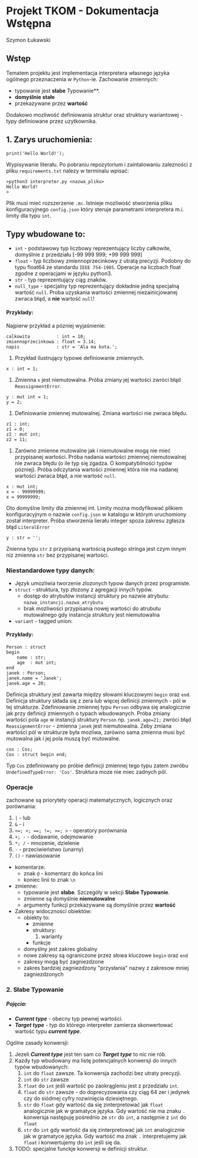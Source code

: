 # Projekt TKOM - Dokumentacja Wstępna
Szymon Łukawski

## Wstęp
Tematem projektu jest implementacja interpretera własnego języka ogólnego przeznaczenia w `Python`-ie. 
Zachowanie zmiennych:
+ typowanie jest **słabe** Typowanie**.
+ **domyślnie stałe**
+ przekazywane przez **wartość** 

Dodakowo mozliwość definiowania struktur oraz struktury wariantowej - typy definiowane przez uzytkownika.
## 1. Zarys uruchomienia:
```
print('Hello World!');
```
Wypisywanie literału.
Po pobraniu repozytorium i zaintalowaniu zalezności z pliku `requirements.txt` nalezy w terminalu wpisać:
```
>python3 interpreter.py <nazwa_pliku>
Hello World!
>
```
Plik musi mieć rozszerzenie `.mc`. 
Istnieje mozliwość stworzenia pliku konfiguracyjnego `config.json` który steruje parametrami interpretera m.i. limity dla typu `int`.
## Typy wbudowane to:
   + `int` - podstawowy typ liczbowy reprezentujący liczby całkowite, domyślnie z przedziału [-99 999 999; +99 999 999]
   + `float` - typ liczbowy zmiennoprzecinkowy z utratą precyzji. Podobny do typu float64 ze standardu `IEEE 754-1985`. Operacje na liczbach float zgodne z operacjami w języku python3.
   + `str` - typ reprezentujący ciąg znaków.
   + `null_type` - specjalny typ reprezentujący dokładnie jedną specjalną wartość `null`. Proba uzyskania wartości zmiennej niezainicjowanej zwraca błąd, a **nie** wartość `null`!
  
#### Przykłady:
Najpierw przykład a pózniej wyjaśnienie:
  ```
  calkowita          : int = 10;
  zmiennoprzecinkowa : float = 3.14;
  napis              : str = 'Ala ma kota.';
  ```
1. Przykład ilustrujący typowe definiowanie zmiennych.
```
x : int = 1;
```
1. Zmienna `x` jest niemutowalna. Próba zmiany jej wartości zwróci błąd `ReassignmentError`.
```
y : mut int = 1;
y = 2;
```
1. Definiowanie zmiennej mutowalnej. Zmiana wartości nie zwraca błędu.
```
z1 : int;
z1 = 0;
z2 : mut int;
z2 = 11; 
```
1. Zarówno zmienne mutowalne jak i niemutowalne mogą nie mieć przypisanej wartości. Próba nadania wartości zmiennej niemutowalnej nie zwraca błędu (o ile typ się zgadza. O kompatybilności typów pózniej).
   Próba odczytania wartości zmiennej która nie ma nadanej wartości zwraca błąd, a nie wartość `null`. 

```
x : mut int;
x = - 99999999;
x = 99999999;
```
Oto domyślne limity dla zmiennej int. Limity mozna modyfikować plikiem konfiguracyjnym o nazwie `config.json` w katalogu w którym uruchomiony został interpreter. Próba stworzenia lierału integer spoza zakresu zgłasza błąd  `LiteralError`

```
y : str = '';
```
Znienna typu `str` z przypisaną wartością pustego stringa jest czym innym niz zmienna `str` bez przypisanej wartości.

### Niestandardowe typy danych: 
   + Język umozliwia tworzenie zlozonych typow danych przez programiste.
   + `struct` - struktura, typ złozony z agregacji innych typów.
     + dostęp do atrybutów instancji struktury po nazwie atrybutu: `nazwa_instancji.nazwa_atrybutu`
     + brak mozliwości przypisania nowej wartości do atrubutu mutowalnego gdy instancja struktury jest niemutowalna
   + `variant` - tagged union:

#### Przykłady:
```
Person : struct
begin
    name : str;
    age  : mut int;
end
janek : Person;
janek.name = 'Janek';
janek.age = 20;
```
Definicja struktury jest zawarta między słowami kluczowymi `begin` oraz `end`.
Definicja struktury składa się z zera lub więcej definicji zmiennych - pól w tej strukturze.
Zdefiniowanie zmiennej typu `Person` odbywa się analogicznie jak przy definicji zmiennych o typach wbudowanych.
Próba zmiany wartości pola `age` w instancji struktury `Person` np. `janek.age=21;` zwróci błąd `ReassignmentError` - zmienna `janek` jest niemutowalna.
Zeby zmiana wartości pól w strukturze była mozliwa, zarówno sama zmienna musi być mutowalna jak i jej pola muszą być mutowalne.
```
cos : Cos;
Cos : struct begin end;
```
Typ `Cos` zdefiniowany po próbie definicji zmiennej tego typu zatem zwróbu `UndefinedTypeError: 'Cos'`.
Struktura moze nie miec zadnych pól.



### Operacje
  zachowane są priorytety operacji matematycznych, logicznych oraz porównania:
   1. `|` - lub
   2. `&` - i
   3. `<=; <; ==; !=; >=; >` - operatory porównania
   4. `+; -` - dodawanie, odejmowanie
   5. `*; /` - mnozenie, dzielenie
   6. `-` - przeciwieństwo (unarny)
   7. `()` - nawiasowanie
 + komentarze:
   +  znak `@` - komentarz do końca lini
   +  koniec linii to znak `\n`
 + zmienne:
    + typowanie jest **słabe**. Szczegóły w sekcji **Słabe Typowanie**.
    + zmienne są domyślnie **niemutowalne**
    + argumenty funkcji przekazywane są domyślnie przez **wartość** 
  + Zakresy widoczności obiektów:
    + obiekty to: 
      + zmienne
      + struktury:
        1. warianty
      + funkcje
    + domyślny jest zakres globalny
    + nowe zakresy są ograniczone przez słowa kluczowe `begin` oraz `end`
    + zakresy mogą być zagniezdzone
    + zakres bardziej zagniezdzony "przysłania" nazwy z zakresow mniej zagniezdzonych
  
### 2. Słabe Typowanie

##### Pojęcia:
 + ***Current type*** - obecny typ pewnej wartości.
 + ***Target type*** - typ do którego interpreter zamierza skonwertować wartość  typu ***current type***.


Ogólne zasady konwersji:
 1. Jezeli ***Current type*** jest ten sam co ***Target type*** to nic nie rób.
 2. Kazdy typ wbudowany ma listę potencjalnych konwersji do innych typów wbudowanych:
    1. `int` do `float` zawsze. Ta konwersja zachodzi bez utraty precyzji. 
    2. `int` do `str` zawsze
    3. `float` do `int` jeśli wartość po zaokrągleniu jest z przedziału `int`.  
    4. `float` do `str` zawsze - do doprecyzowania czy ciąg 64 zer i jedynek czy do siódmej cyfry rozwinięcia dziesiętnego.
    5. `str` do `float` gdy wartość da się zinterpretować jak `float` analogicznie jak w gramatyce języka. Gdy wartość nie ma znaku `.` konwersja następuję pośrednio ze `str` do `int`, a następnie z `int` do `float`
    6. `str` do `int` gdy wartość da się zinterpretować jak `int` analogicznie jak w gramatyce języka. Gdy wartość ma znak `.` interpretujemy jak `float` i konwertujemy do `int` jeśli się da.
 3. TODO: specjalne funckje konwersji w definicji struktur.
